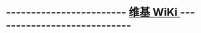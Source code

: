 # ------------------------ [维基 WiKi ](https://github.com/Beoo-666/Repository/wiki) ----------------------------
